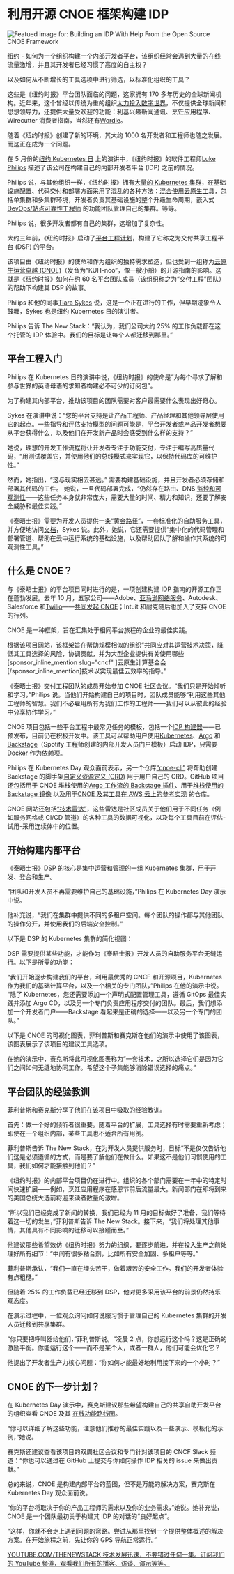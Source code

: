 # 利用开源 CNOE 框架构建 IDP

![Featued image for: Building an IDP With Help From the Open Source CNOE Framework](https://cdn.thenewstack.io/media/2024/08/2a48fc20-building-an-idp-with-help-from-the-open-source-cnoe-framework-1024x576.jpg)

纽约 - 如何为一个组织构建一个[内部开发者平台](https://thenewstack.io/7-core-elements-of-an-internal-developer-platform/)，该组织经常会遇到大量的在线流量激增，并且其开发者已经习惯了高度的自主权？

以及如何从不断增长的工具选项中进行筛选，以标准化组织的工具？

这些是《纽约时报》平台团队面临的问题，这家拥有 170 多年历史的全球新闻机构。近年来，这个曾经以传统为重的组织[大力投入数字世界](https://thenewstack.io/a-candid-assessment-from-the-new-york-times-cto-with-serverless-and-the-1990s-in-mind/)，不仅提供全球新闻和思想领导力，还提供大量受欢迎的功能：利基兴趣新闻通讯、烹饪应用程序、Wirecutter 消费者指南，当然还有[Wordle](https://thenewstack.io/programmers-explore-the-secrets-of-wordle/)。

随着《纽约时报》创建了新的环境，其大约 1000 名开发者和工程师也随之发展。而这正在成为一个问题。

在 5 月份的[纽约 Kubernetes 日](https://www.kcdnewyork.com/) 上的演讲中，《纽约时报》的软件工程师[Luke Philips](https://www.linkedin.com/in/lukephilips/) 描述了该公司在构建自己的内部开发者平台 (IDP) 之前的情况。

Philips 说，与其他组织一样，《纽约时报》拥有[大量的 Kubernetes 集群](https://thenewstack.io/neglect-kubernetes-resource-management-at-your-peril/)，在基础设施配置、代码交付和部署方面采用了混乱的各种方法：[混合使用云原生工具](https://thenewstack.io/how-to-tackle-tool-sprawl-before-it-becomes-tool-hell/)，包括单集群和多集群环境，开发者负责其基础设施的整个升级生命周期，嵌入式[DevOps/站点可靠性工程师](https://thenewstack.io/platform-engineering/sre-vs-devops-vs-platform-engineering/) 的功能团队管理自己的集群。等等。

Philips 说，很多开发者都有自己的集群，这增加了复杂性。

大约三年前，《纽约时报》启动了[平台工程计划](https://thenewstack.io/platform-engineering/)，构建了它称之为交付共享工程平台 (DSP) 的平台。

该项目由《纽约时报》的使命和作为组织的独特需求塑造，但也受到一组称为[云原生运营卓越 (CNOE)](https://cnoe.io/)（发音为“KUH-noo”，像一艘小船）的开源指南的影响。这就是《纽约时报》如何在约 60 名平台团队成员（该组织称之为“交付工程”团队）的帮助下构建其 DSP 的故事。

Philips 和他的同事[Tiara Sykes](https://www.linkedin.com/in/tiara-sykes/) 说，这是一个正在进行的工作，但早期迹象令人鼓舞，Sykes 也是纽约 Kubernetes 日的演讲者。

Philips 告诉 The New Stack：“我认为，我们公司大约 25% 的工作负载都在这个托管的 IDP 体验中。我们的目标是让每个人都迁移到那里。”

## 平台工程入门

Philips 在 Kubernetes 日的演讲中说，《纽约时报》的使命是“为每个寻求了解和参与世界的英语母语的求知者构建必不可少的订阅包”。

为了构建其内部平台，推动该项目的团队需要对客户最需要什么表现出好奇心。

Sykes 在演讲中说：“您的平台支持是让产品工程师、产品经理和其他领导层使用它的起点。一些指导和评估支持模型的问题可能是，平台开发者或产品开发者想要从平台获得什么，以及他们在开发新产品时会感受到什么样的支持？”

她说，理想的开发工作流程将让开发者专注于功能交付，专注于编写高质量代码，“用测试覆盖它，并使用他们的总线模式来实现它，以保持代码库的可维护性。”

然而，她指出，“这与现实相去甚远。” 需要构建基础设施，并且开发者必须存储和部署其代码的工件。
她说，一旦代码部署完成，“仍然存在路由、DNS [监控和可观测性](https://thenewstack.io/monitoring-vs-observability-whats-the-difference/)——这些任务本身就非常庞大，需要大量的时间、精力和知识，还要了解安全威胁和最佳实践。”

《泰晤士报》需要为开发人员提供一条[“黄金路径”](https://thenewstack.io/heres-one-golden-path-to-build-an-mvp-enterprise-idp/)，一套标准化的自助服务工具，并方便地访问[文档](https://thenewstack.io/poor-documentation-is-costly-heres-how-to-fix-it/)，Sykes 说。此外，她说，它还需要提供“集中化的代码管理和部署管道、帮助在云中运行系统的基础设施，以及帮助团队了解和操作其系统的可观测性工具。”

## 什么是 CNOE？
与《泰晤士报》的平台项目同时进行的是，一项创建构建 IDP 指南的开源工作正在蓬勃发展。去年 10 月，五家公司——Adobe、[亚马逊网络服务](https://aws.amazon.com/?utm_content=inline+mention)、Autodesk、Salesforce 和[Twilio](https://www.twilio.com/?utm_content=inline+mention)——[共同发起 CNOE](https://aws.amazon.com/blogs/opensource/cloud-native-operational-excellence-cnoe-a-joint-effort-to-share-internal-developer-platform-tools-and-best-practices/)；Intuit 和耐克随后也加入了支持 CNOE 的行列。

CNOE 是一种框架，旨在汇集处于相同平台旅程的企业的最佳实践。

根据该项目网站，该框架旨在帮助规模相似的组织“共同应对其运营技术决策，降低其工具选择的风险，协调贡献，并为大型企业提供有关使用哪些[sponsor_inline_mention slug="cncf" ]云原生计算基金会[/sponsor_inline_mention]技术以实现最佳云效率的指导。”

《泰晤士报》交付工程团队的成员开始参加 CNOE 社区会议。“我们只是开始倾听和学习，”Philips 说。当他们开始构建自己的项目时，团队成员能够“利用这些其他工程师的智慧。我们不必雇用所有为我们工作的工程师——我们可以从彼此的经验中分享协作学习。”

CNOE 项目包括一些平台工程中最常见任务的模板，包括一个[IDP 构建器](https://github.com/cnoe-io/idpbuilder)——已预发布，目前仍在积极开发中。该工具可以帮助用户使用[Kubernetes](https://thenewstack.io/streamline-platform-engineering-with-kubernetes/)、[Argo](https://thenewstack.io/gitops-on-kubernetes-deciding-between-argo-cd-and-flux/) 和[Backstage](https://thenewstack.io/spotifys-backstage-a-strategic-guide/)（Spotify 工程师创建的内部开发人员门户模板）启动 IDP，只需要[Docker](https://www.docker.com/?utm_content=inline+mention) 作为依赖项。

Philips 在 Kubernetes Day 观众面前表示，另一个仓库[“cnoe-cli”](https://github.com/cnoe-io/cnoe-cli) 将帮助创建 Backstage 的脚手架[自定义资源定义 (CRD)](https://thenewstack.io/kubernetes-crds-what-they-are-and-why-they-are-useful/) 用于用户自己的 CRD。GitHub 项目还包括用于 CNOE 堆栈使用的[Argo 工作流的 Backstage 插件](https://github.com/cnoe-io/plugin-argo-workflows)、用于[堆栈使用的 Backstage 镜像](https://github.com/cnoe-io/backstage-app) 以及用于[CNOE 及其工具在 AWS 云上的参考实现](https://github.com/cnoe-io/reference-implementation-aws) 的仓库。

CNOE 网站还包括[“技术雷达”](https://cnoe.io/radars)，这些雷达是社区成员关于他们用于不同任务（例如服务网格或 CI/CD 管道）的各种工具的数据可视化，以及每个工具目前在评估-试用-采用连续体中的位置。

## 开始构建内部平台
《泰晤士报》DSP 的核心是集中运营和管理的一组 Kubernetes 集群，用于开发、登台和生产。

“团队和开发人员不再需要维护自己的基础设施，”Philips 在 Kubernetes Day 演示中说。

他补充说，“我们在集群中提供不同的多租户空间。每个团队的操作都与其他团队的操作分开，并使用我们的后端安全控制。”

以下是 DSP 的 Kubernetes 集群的简化视图：

DSP 需要提供某些功能，才能作为《泰晤士报》开发人员的自助服务平台无缝运行。以下是所需的功能：

“我们开始逐步构建我们的平台，利用最优秀的 CNCF 和开源项目，Kubernetes 作为我们的基础计算平台，以及一个相关的专门团队，”Philips 在他的演示中说。
“除了 Kubernetes，您还需要添加一个声明式配置管理工具，遵循 GitOps 最佳实践并添加 Argo CD，以及另一个专门负责应用程序交付的团队。最后，我们想添加一个开发者门户——Backstage 看起来是正确的选择——以及另一个专门的团队。”

以下是 CNOE 的可视化图表，菲利普斯和赛克斯在他们的演示中使用了该图表，该图表展示了该项目的建议工具选项。

在她的演示中，赛克斯将此可视化图表称为“一套技术，之所以选择它们是因为它们之间如何无缝地协同工作。希望这个子集能够消除错误选择的痛点。”

## 平台团队的经验教训
菲利普斯和赛克斯分享了他们在该项目中吸取的经验教训。

首先：做一个好的倾听者很重要。随着平台的扩展，工具选择有时需要重新考虑；即使在一个组织内部，某些工具也不适合所有用例。

菲利普斯告诉 The New Stack，在为开发人员提供服务时，目标“不是仅仅告诉他们这是必须遵循的方式，而是要了解他们在做什么。如果这不是他们习惯使用的工具，我们如何才能接触到他们？”

《纽约时报》的内部平台项目仍在进行中。组织的各个部门需要在一年中的特定时间快速扩展——例如，烹饪应用程序在感恩节前后流量最大。新闻部门在即将到来的美国总统大选前将迎来读者数量的激增。

“所以我们已经完成了新闻的转换，我们已经为 11 月的目标做好了准备，我们等待着这一切的发生，”菲利普斯告诉 The New Stack。接下来，“我们将处理其他事情，其他具有不同影响的迁移可以接踵而至。”

他建议那些希望效仿《纽约时报》努力的组织，要逐步前进，并在投入生产之前处理好所有细节：“中间有很多粘合剂，比如所有安全加固、多租户等等。”

菲利普斯承认，“我们一直在埋头苦干，做着艰苦的安全工作。我们的开发者体验有点粗糙。”

但随着 25% 的工作负载已经迁移到 DSP，他对更多采用该平台的前景仍然持乐观态度。

在演示过程中，一位观众询问如何说服习惯于管理自己的 Kubernetes 集群的开发人员迁移到共享集群。

“你只要把呼叫器给他们，”菲利普斯说。“凌晨 2 点，你想运行这个吗？这是正确的激励平衡。你能运行这个——而不是某个人，或者一群人，他们可能会优化它？

他提出了开发者生产力核心问题：“你如何才能最好地利用接下来的一个小时？”

## CNOE 的下一步计划？
在 Kubernetes Day 演示中，赛克斯建议那些希望构建自己的共享自助开发平台的组织查看 CNOE 及其 [在线功能路线图](https://cnoe.io/docs/category/technology-capabilities)。

“你可以详细了解这些功能，注意他们推荐的最佳实践以及一些演示、模板化的示例，”她说。

赛克斯还建议查看该项目的双周社区会议和专门针对该项目的 CNCF Slack 频道：“你也可以通过在 GitHub 上提交与你如何操作 IDP 相关的 issue 来做出贡献。”

总的来说，CNOE 是构建内部平台的蓝图，但不是万能的解决方案，赛克斯在 Kubernetes Day 观众面前说。

“你的平台将取决于你的产品工程师的需求以及你的业务需求，”她说。她补充说，CNOE 是一个团队最初关于构建其 IDP 的对话的“良好起点”。

“这样，你就不会走上遇到问题的弯路。尝试从那里找到一个提供整体概述的解决方案。在开始旅程之前，先让你的 GPS 导航正常运行。”

[
YOUTUBE.COM/THENEWSTACK
技术发展迅速，不要错过任何一集。订阅我们的 YouTube
频道，观看我们所有的播客、访谈、演示等等。
](https://youtube.com/thenewstack?sub_confirmation=1)